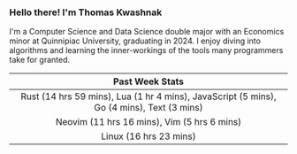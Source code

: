 
### Hello there! I'm Thomas Kwashnak

I'm a Computer Science and Data Science double major with an Economics
minor at Quinnipiac University, graduating in 2024.
I enjoy diving into algorithms and learning the inner-workings of the tools
many programmers take for granted.

| Past Week Stats |
| :---: |
| Rust (14 hrs 59 mins), Lua (1 hr 4 mins), JavaScript (5 mins), Go (4 mins), Text (3 mins) |
| Neovim (11 hrs 16 mins), Vim (5 hrs 6 mins) |
| Linux (16 hrs 23 mins) |


